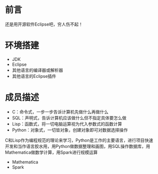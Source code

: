 #  前言

还是用开源软件Eclipse吧，穷人伤不起！

# 环境搭建

- JDK
- Eclipse
- 其他语言的编译器或解析器
- 其他语言的Eclipse插件

# 成员描述

- C：命令式，一步一步告诉计算机先做什么再做什么 
- SQL：声明式，告诉计算机应该做什么但不指定具体要怎么做 
- Lisp：函数式，将一切电脑运算视为代入参数式的函数计算 
- Python：对象式，一切皆对象，创建对象即可对数据选择操作

C和Lisp作为编程规范的理论来学习，Python是工作的主要语言，进行项目快速开发和当作语言胶水用，用Python做数据整理和画图，用SQL操作数据库，用Mathematica做数学计算，用Spark进行规模运算

- Mathematica
- Spark
